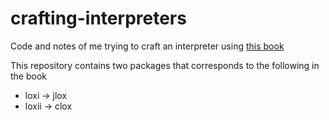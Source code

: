 # crafting-interpreters

Code and notes of me trying to craft an interpreter using [this book](https://craftinginterpreters.com/)

This repository contains two packages that corresponds to the following in the book

- loxi &rarr; jlox
- loxii &rarr; clox
